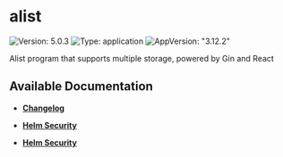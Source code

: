 # alist

![Version: 5.0.3](https://img.shields.io/badge/Version-5.0.3-informational?style=flat-square) ![Type: application](https://img.shields.io/badge/Type-application-informational?style=flat-square) ![AppVersion: "3.12.2"](https://img.shields.io/badge/AppVersion-"3.12.2"-informational?style=flat-square)

Alist program that supports multiple storage, powered by Gin and React

## Available Documentation

- [**Changelog**](CHANGELOG)

- [**Helm Security**](container-security)

- [**Helm Security**](helm-security)


